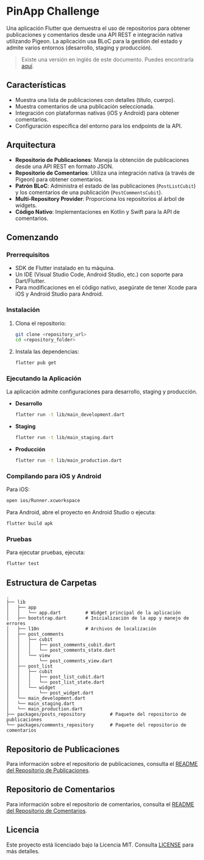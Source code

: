 # PinApp Challenge

Una aplicación Flutter que demuestra el uso de repositorios para obtener publicaciones y comentarios desde una API REST e integración nativa utilizando Pigeon. La aplicación usa BLoC para la gestión del estado y admite varios entornos (desarrollo, staging y producción).

> Existe una versión en inglés de este documento. Puedes encontrarla [aquí](README.md).

## Características

- Muestra una lista de publicaciones con detalles (título, cuerpo).
- Muestra comentarios de una publicación seleccionada.
- Integración con plataformas nativas (iOS y Android) para obtener comentarios.
- Configuración específica del entorno para los endpoints de la API.

## Arquitectura

- **Repositorio de Publicaciones**: Maneja la obtención de publicaciones desde una API REST en formato JSON.
- **Repositorio de Comentarios**: Utiliza una integración nativa (a través de Pigeon) para obtener comentarios.
- **Patrón BLoC**: Administra el estado de las publicaciones (`PostListCubit`) y los comentarios de una publicación (`PostCommentsCubit`).
- **Multi-Repository Provider**: Proporciona los repositorios al árbol de widgets.
- **Código Nativo**: Implementaciones en Kotlin y Swift para la API de comentarios.

## Comenzando

### Prerrequisitos

- SDK de Flutter instalado en tu máquina.
- Un IDE (Visual Studio Code, Android Studio, etc.) con soporte para Dart/Flutter.
- Para modificaciones en el código nativo, asegúrate de tener Xcode para iOS y Android Studio para Android.

### Instalación

1. Clona el repositorio:

   ```bash
   git clone <repository_url>
   cd <repository_folder>
   ```

2. Instala las dependencias:

   ```bash
   flutter pub get
   ```

### Ejecutando la Aplicación

La aplicación admite configuraciones para desarrollo, staging y producción.

- **Desarrollo**

  ```bash
  flutter run -t lib/main_development.dart
  ```

- **Staging**

  ```bash
  flutter run -t lib/main_staging.dart
  ```

- **Producción**

  ```bash
  flutter run -t lib/main_production.dart
  ```

### Compilando para iOS y Android

Para iOS:

```bash
open ios/Runner.xcworkspace
```

Para Android, abre el proyecto en Android Studio o ejecuta:

```bash
flutter build apk
```

### Pruebas

Para ejecutar pruebas, ejecuta:

```bash
flutter test
```

## Estructura de Carpetas

```
.
├── lib
│   ├── app
│   │   └── app.dart         # Widget principal de la aplicación
│   ├── bootstrap.dart       # Inicialización de la app y manejo de errores
│   ├── l10n                 # Archivos de localización
│   ├── post_comments
│   │   ├── cubit
│   │   │   ├── post_comments_cubit.dart
│   │   │   └── post_comments_state.dart
│   │   └── view
│   │       └── post_comments_view.dart
│   ├── post_list
│   │   ├── cubit
│   │   │   ├── post_list_cubit.dart
│   │   │   └── post_list_state.dart
│   │   └── widget
│   │       └── post_widget.dart
│   └── main_development.dart
│   └── main_staging.dart
│   └── main_production.dart
├── packages/posts_repository         # Paquete del repositorio de publicaciones
└── packages/comments_repository      # Paquete del repositorio de comentarios
```

## Repositorio de Publicaciones

Para información sobre el repositorio de publicaciones, consulta el [README del Repositorio de Publicaciones](packages/posts_repository/README.md).

## Repositorio de Comentarios

Para información sobre el repositorio de comentarios, consulta el [README del Repositorio de Comentarios](packages/comments_repository/README.md).

## Licencia

Este proyecto está licenciado bajo la Licencia MIT. Consulta [LICENSE](LICENSE) para más detalles.
